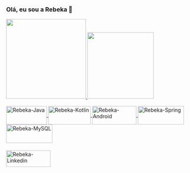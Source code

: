 ### Olá, eu sou a Rebeka 🥰 
 <div>
  <a href="https://github.com/rebeka-batista">
  <img height="216em" src="https://github-readme-stats.vercel.app/api?username=rebeka-batista&show_icons=true&theme=dracula&include_all_commits=true&count_private=true"/>
  <img height="180em" src="https://github-readme-stats.vercel.app/api/top-langs/?username=rebeka-batista&layout=compact&langs_count=7&theme=dracula"/>
</div>
  
  
<div style="display: inline_block"><br>
  <img align="center" alt="Rebeka-Java" height="50" width="110" src="https://img.shields.io/badge/Java-ED8B00?style=for-the-badge&logo=java&logoColor=white">
  <img align="center" alt="Rebeka-Kotlin" height="50" width="115" src="https://img.shields.io/badge/Kotlin-0095D5?&style=for-the-badge&logo=kotlin&logoColor=white">
  <img align="center" alt="Rebeka-Android" height="50" width="120" src="https://img.shields.io/badge/Android-3DDC84?style=for-the-badge&logo=android&logoColor=white">
  <img align="center" alt="Rebeka-Spring" height="50" width="125" src="https://img.shields.io/badge/Spring-6DB33F?style=for-the-badge&logo=spring&logoColor=white">
  <img align="center" alt="Rebeka-MySQL" height="50" width="125" src="https://img.shields.io/badge/MySQL-00000F?style=for-the-badge&logo=mysql&logoColor=white">
</div>
  
####
  
   <div> 
   <a href="https://www.linkedin.com/in/rebeka-batista-911a40137/" target="_blank"><img align="center" alt="Rebeka-Linkedin" height="45" width="120" src="https://img.shields.io/badge/-LinkedIn-%230077B5?style=for-the-badge&logo=linkedin&logoColor=white" target="_blank"></a> 
   </div>
 

<!--
**rebeka-batista/rebeka-batista** is a ✨ _special_ ✨ repository because its `README.md` (this file) appears on your GitHub profile.

Here are some ideas to get you started:

- 🔭 I’m currently working on ...
- 🌱 I’m currently learning ...
- 👯 I’m looking to collaborate on ...
- 🤔 I’m looking for help with ...
- 💬 Ask me about ...
- 📫 How to reach me: ...
- 😄 Pronouns: ...
- ⚡ Fun fact: ...
-->
